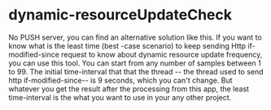 
# dynamic-resourceUpdateCheck
No PUSH server, you can find an alternative solution like this. If you want to know what is the least time (best -case scenario) to keep sending Http if-modified-since request to know about dynamic resource update frequency, you can use this tool. You can start from any number of samples between 1 to 99. The initial time-interval that that the thread -- the thread used to send http if-modified-since-- is 9 seconds, which you can't change. But whatever you get the result after the processing from this app, the least time-interval is the what you want to use in your any other project. 
